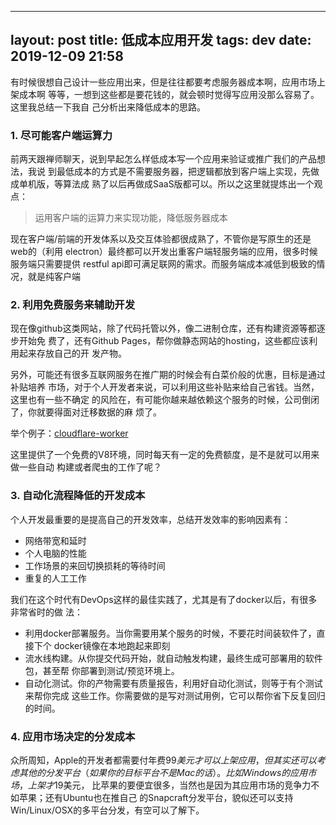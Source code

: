 -----------
layout: post
title: 低成本应用开发
tags: dev
date: 2019-12-09 21:58
-----------


有时候很想自己设计一些应用出来，但是往往都要考虑服务器成本啊，应用市场上架成本啊
等等，一想到这些都是要花钱的，就会顿时觉得写应用没那么容易了。这里我总结一下我自
己分析出来降低成本的思路。

### 1. 尽可能客户端运算力

前两天跟禅师聊天，说到早起怎么样低成本写一个应用来验证或推广我们的产品想法，我说
到最低成本的方式是不需要服务器，把逻辑都放到客户端上实现，先做成单机版，等算法成
熟了以后再做成SaaS版都可以。所以之这里就提炼出一个观点：

> 运用客户端的运算力来实现功能，降低服务器成本

现在客户端/前端的开发体系以及交互体验都很成熟了，不管你是写原生的还是web的（利用
electron）最终都可以开发出重客户端轻服务端的应用，很多时候服务端只需要提供
restful api即可满足联网的需求。而服务端成本减低到极致的情况，就是纯客户端

### 2. 利用免费服务来辅助开发

现在像github这类网站，除了代码托管以外，像二进制仓库，还有构建资源等都逐步开始免
费了，还有Github Pages，帮你做静态网站的hosting，这些都应该利用起来存放自己的开
发产物。

另外，可能还有很多互联网服务在推广期的时候会有白菜价般的优惠，目标是通过补贴培养
市场，对于个人开发者来说，可以利用这些补贴来给自己省钱。当然，这里也有一些不确定
的风险在，有可能你越来越依赖这个服务的时候，公司倒闭了，你就要得面对迁移数据的麻
烦了。

举个例子：[cloudflare-worker](https://www.cloudflare.com/products/cloudflare-workers/)

这里提供了一个免费的V8环境，同时每天有一定的免费额度，是不是就可以用来做一些自动
构建或者爬虫的工作了呢？


### 3. 自动化流程降低的开发成本

个人开发最重要的是提高自己的开发效率，总结开发效率的影响因素有：

* 网络带宽和延时
* 个人电脑的性能
* 工作场景的来回切换损耗的等待时间
* 重复的人工工作

我们在这个时代有DevOps这样的最佳实践了，尤其是有了docker以后，有很多非常省时的做
法：

* 利用docker部署服务。当你需要用某个服务的时候，不要花时间装软件了，直接下个
docker镜像在本地跑起来即刻
* 流水线构建。从你提交代码开始，就自动触发构建，最终生成可部署用的软件包，甚至帮
你部署到测试/预览环境上。
* 自动化测试。你的产物需要有质量报告，利用好自动化测试，则等于有个测试来帮你完成
这些工作。你需要做的是写对测试用例，它可以帮你省下反复回归的时间。

### 4. 应用市场决定的分发成本

众所周知，Apple的开发者都需要付年费$99美元才可以上架应用，但其实还可以考虑其他的
分发平台（如果你的目标平台不是Mac的话）。比如Windows的应用市场，上架才$19美元，
比苹果的要便宜很多，当然也是因为其应用市场的竞争力不如苹果；还有Ubuntu也在推自己
的Snapcraft分发平台，貌似还可以支持Win/Linux/OSX的多平台分发，有空可以了解下。
